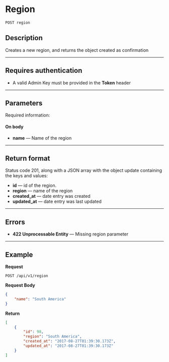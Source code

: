 # Region

    POST region

## Description
Creates a new region, and returns the object created as confirmation

***

## Requires authentication
* A valid Admin Key must be provided in the **Token** header

***

## Parameters
Required information:

#### On body

- **name** — Name of the region

***

## Return format
Status code 201, along with a JSON array with the object update containing the keys and values:

- **id** — id of the region.
- **region** — name of the region
- **created_at** — date entry was created
- **updated_at** — date entry was last updated

***

## Errors

- **422 Unprocessable Entity** — Missing region parameter

***

## Example
**Request**

    POST /api/v1/region

**Request Body**

``` json
{
	"name": "South America"
}
```

**Return**
``` json
[
    {
        "id": 98,
        "region": "South America",
        "created_at": "2017-08-27T01:39:30.173Z",
        "updated_at": "2017-08-27T01:39:30.173Z"
    }
]
```
